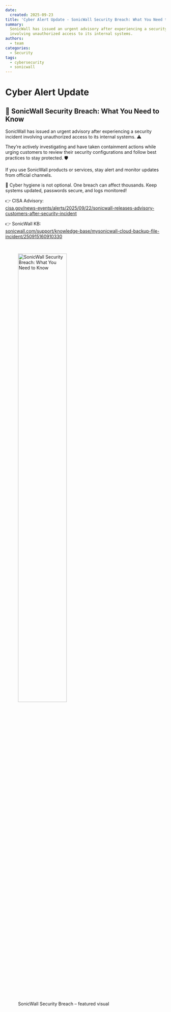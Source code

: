 ```yaml
---
date:
  created: 2025-09-23
title: 'Cyber Alert Update - SonicWall Security Breach: What You Need to Know'
summary:
  SonicWall has issued an urgent advisory after experiencing a security incident
  involving unauthorized access to its internal systems.
authors:
  - team
categories:
  - Security
tags:
  - cybersecurity
  - sonicwall
---
```


# Cyber Alert Update

## 🚨 SonicWall Security Breach: What You Need to Know

SonicWall has issued an urgent advisory after experiencing a security incident
involving unauthorized access to its internal systems. ⚠️

They’re actively investigating and have taken containment actions while urging
customers to review their security configurations and follow best practices to
stay protected. 🛡️

<!-- more -->

If you use SonicWall products or services, stay alert and monitor updates from
official channels.

🧠 Cyber hygiene is not optional. One breach can affect thousands. Keep systems
updated, passwords secure, and logs monitored!

👉 CISA Advisory:  
[cisa.gov/news-events/alerts/2025/09/22/sonicwall-releases-advisory-customers-after-security-incident](https://www.cisa.gov/news-events/alerts/2025/09/22/sonicwall-releases-advisory-customers-after-security-incident)

👉 SonicWall KB:  
[sonicwall.com/support/knowledge-base/mysonicwall-cloud-backup-file-incident/250915160910330](https://www.sonicwall.com/support/knowledge-base/mysonicwall-cloud-backup-file-incident/250915160910330)

&nbsp;

<figure class="poster-figure">
  <source srcset="/img/sonicwall-promo.webp" type="image/webp" />
  <img src="/img/sonicwall-promo.png" alt="SonicWall Security Breach: What You Need to Know" style="width: 60%; height: 60%;">
  <figcaption>SonicWall Security Breach – featured visual</figcaption>
</figure>

<!-- cspell:ignore mysonicwall -->
